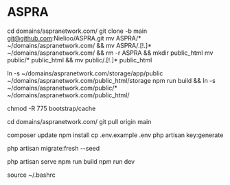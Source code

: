 # ASPRA
<!-- Hostinger Setup -->
cd domains/aspranetwork.com/
git clone -b main git@github.com:Nielioo/ASPRA.git
mv ASPRA/* ~/domains/aspranetwork.com/ && mv ASPRA/.[!.]* ~/domains/aspranetwork.com/ && rm -r ASPRA && mkdir public_html
mv public/* public_html && mv public/.[!.]* public_html

ln -s ~/domains/aspranetwork.com/storage/app/public ~/domains/aspranetwork.com/public_html/storage
npm run build && ln -s ~/domains/aspranetwork.com/public/* ~/domains/aspranetwork.com/public_html/

chmod -R 775 bootstrap/cache

<!-- Update directory with Github -->
cd domains/aspranetwork.com/
git pull origin main

<!-- Setup -->
composer update
npm install
cp .env.example .env
php artisan key:generate

php artisan migrate:fresh --seed

<!-- Deploy -->
php artisan serve
npm run build
npm run dev

<!-- Others -->
<!-- if library like composer/node/npm didn't work -->
source ~/.bashrc

<!-- How to install nodejs: https://vidler.app/blog/javascript/nodejs/install-nodejs-npm-shared-web-server/ -->
